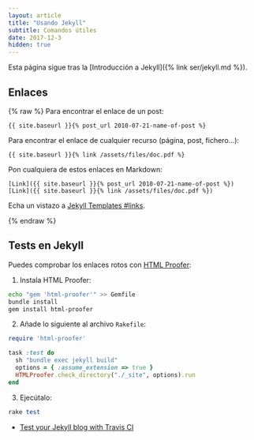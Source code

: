 ```yaml
---
layout: article
title: "Usando Jekyll"
subtitle: Comandos útiles
date: 2017-12-3
hidden: true
---
```


Esta página sigue tras la [Introducción a Jekyll]({% link ser/jekyll.md %}).


## Enlaces
{% raw %}
Para encontrar el enlace de un post:

```jekyll
{{ site.baseurl }}{% post_url 2010-07-21-name-of-post %}
```

Para encontrar el enlace de cualquier recurso (página, post, fichero...):

```liquid
{{ site.baseurl }}{% link /assets/files/doc.pdf %}
```

Pon cualquiera de estos enlaces en Markdown:

```liquid
[Link]({{ site.baseurl }}{% post_url 2010-07-21-name-of-post %})
[Link]({{ site.baseurl }}{% link /assets/files/doc.pdf %})
```

Echa un vistazo a [Jekyll Templates #links](https://jekyllrb.com/docs/templates/#links).

{% endraw %}

## Tests en Jekyll

Puedes comprobar los enlaces rotos con [HTML Proofer](https://github.com/gjtorikian/html-proofer):

1. Instala HTML Proofer:
```bash
echo "gem 'html-proofer'" >> Gemfile
bundle install
gem install html-proofer
```
2. Añade lo siguiente al archivo `Rakefile`:
```ruby
require 'html-proofer'

task :test do
  sh "bundle exec jekyll build"
  options = { :assume_extension => true }
  HTMLProofer.check_directory("./_site", options).run
end
```
3. Ejecútalo:
```ruby
rake test
```



- [Test your Jekyll blog with Travis CI](https://www.jacobtomlinson.co.uk/jekyll/2015/02/18/test-you-jekyll-blog-with-travis-ci/)





